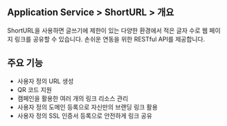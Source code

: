 ## Application Service > ShortURL > 개요

ShortURL을 사용하면 글쓰기에 제한이 있는 다양한 환경에서 적은 글자 수로 웹 페이지 링크를 공유할 수 있습니다.
손쉬운 연동을 위한 RESTful API를 제공합니다.


## 주요 기능
- 사용자 정의 URL 생성
- QR 코드 지원
- 캠페인을 활용한 여러 개의 링크 리소스 관리
- 사용자 정의 도메인 등록으로 자신만의 브랜딩 링크 활용
- 사용자 정의 SSL 인증서 등록으로 안전하게 링크 공유